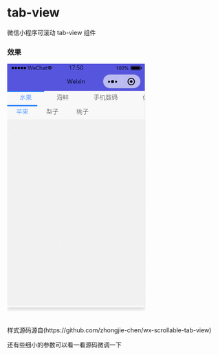 # tab-view
微信小程序可滚动 tab-view 组件
### 效果
![Image text](tab-view-code.gif)

<br>
样式源码源自(https://github.com/zhongjie-chen/wx-scrollable-tab-view)

还有些细小的参数可以看一看源码微调一下

